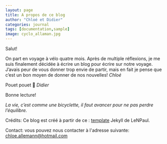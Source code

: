 ```yaml
---
layout: page
title: A propos de ce blog
author: "Chloé et Didier"
categories: journal
tags: [documentation,sample]
image: cyclo_allaman.jpg
---
```


Salut!

On part en voyage à vélo quatre mois. Après de multiple réflexions, je me suis finalement décidée à écrire un blog pour écrire sur notre voyage. J’avais peur de vous donner trop envie de partir, mais en fait je pense que c’est un bon moyen de donner de nos nouvelles!
 *Chloé*

Pouet pouet 🐒 *Didier*

Bonne lecture!


*La vie, c’est comme une bicyclette, il faut avancer pour ne pas perdre l’équilibre.*



Crédits: Ce blog est créé à partir de ce  : <a href="https://github.com/LeNPaul/jekyll-starter-kit" target="_blank">template</a> Jekyll de LeNPaul.


Contact: vous pouvez nous contacter à l'adresse suivante: chloe.allemann@hotmail.com

